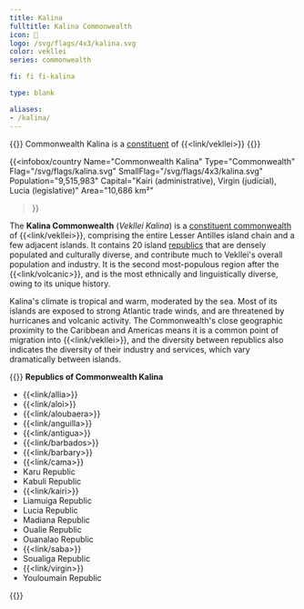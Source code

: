```yaml
---
title: Kalina
fulltitle: Kalina Commonwealth
icon: 🌹
logo: /svg/flags/4x3/kalina.svg
color: vekllei
series: commonwealth

fi: fi fi-kalina

type: blank

aliases:
- /kalina/
---
```

{{<note series>}}
 Commonwealth Kalina is a [constituent](/constituents/) of {{<link/vekllei>}}
{{</note>}}

{{<infobox/country
   Name="Commonwealth Kalina"
   Type="Commonwealth"
   Flag="/svg/flags/kalina.svg"
   SmallFlag="/svg/flags/4x3/kalina.svg"
   Population="9,515,983"
   Capital="Kairi (administrative), Virgin (judicial), Lucia (legislative)"
   Area="10,686 km²"
 >}}

The <span class="fi fi-kalina"></span> **Kalina Commonwealth** (*Vekllei Kalina*) is a [constituent commonwealth](/constituents/) of {{<link/vekllei>}}, comprising the entire Lesser Antilles island chain and a few adjacent islands. It contains 20 island [republics](/republics/) that are densely populated and culturally diverse, and contribute much to Vekllei's overall population and industry. It is the second most-populous region after the {{<link/volcanic>}}, and is the most ethnically and linguistically diverse, owing to its unique history.

Kalina's climate is tropical and warm, moderated by the sea. Most of its islands are exposed to strong Atlantic trade winds, and are threatened by hurricanes and volcanic activity. The Commonwealth's close geographic proximity to the Caribbean and Americas means it is a common point of migration into {{<link/vekllei>}}, and the diversity between republics also indicates the diversity of their industry and services, which vary dramatically between islands.

{{<note panel>}}
**Republics of Commonwealth Kalina**

* {{<link/allia>}}
* {{<link/aloi>}}
* {{<link/aloubaera>}}
* {{<link/anguilla>}}
* {{<link/antigua>}}
* {{<link/barbados>}}
* {{<link/barbary>}}
* {{<link/cama>}}
* Karu Republic
* Kabuli Republic
* {{<link/kairi>}}
* Liamuiga Republic
* Lucia Republic
* Madiana Republic
* Oualie Republic
* Ouanalao Republic
* {{<link/saba>}}
* Soualiga Republic
* {{<link/virgin>}}
* Youloumain Republic

{{</note>}}
